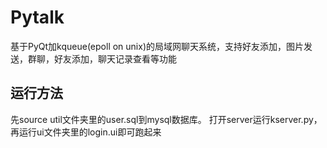 # Pytalk
 基于PyQt加kqueue(epoll on unix)的局域网聊天系统，支持好友添加，图片发送，群聊，好友添加，聊天记录查看等功能

## 运行方法
 先source util文件夹里的user.sql到mysql数据库。
 打开server运行kserver.py，再运行ui文件夹里的login.ui即可跑起来
